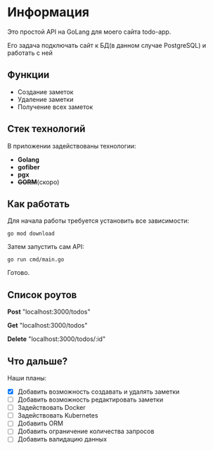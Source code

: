 # Информация

Это простой API на GoLang для моего сайта todo-app.

Его задача подключать сайт к БД(в данном случае PostgreSQL) и работать с ней

## Функции

* Создание заметок
* Удаление заметки
* Получение всех заметок

## Стек технологий

В приложении задействованы технологии:

* **Golang**
* **gofiber**
* **pgx**
* ~~**GORM**~~(скоро)

## Как работать

Для начала работы требуется установить все зависимости:

```golang
go mod download
```

Затем запустить сам API:

```
go run cmd/main.go
```

Готово. 

## Список роутов

**Post** 
"localhost:3000/todos"

**Get**
"localhost:3000/todos"

**Delete**
"localhost:3000/todos/:id"

## Что дальше?
Наши планы:

- [x] Добавить возможность создавать и удалять заметки
- [ ] Добавить возможность редактировать заметки
- [ ] Задействовать Docker
- [ ] Задействовать Kubernetes
- [ ] Добавить ORM
- [ ] Добавить ограничение количества запросов
- [ ] Добавить валидацию данных
